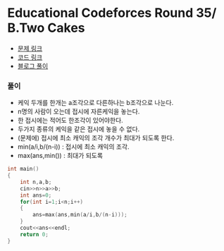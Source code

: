 # Educational Codeforces Round 35/ B.Two Cakes
* [문제 링크](http://codeforces.com/problemset/problem/911/B)
* [코드 링크](https://github.com/rim0621/Rookie/tree/master/2.Codeforces)
* [블로그 풀이](http://rim0621.tistory.com/category/SW/Algorithm)
### 풀이
* 케익 두개를 한개는 a조각으로 다른하나는 b조각으로 나눈다.
* n명의 사람이 오는데 접시에 자른케익을 놓는다.
* 한 접시에는 적어도 한조각이 있어야한다.
* 두가지 종류의 케익을 같은 접시에 놓을 수 없다.
* (문제에) 접시에 최소 캐익의 조각 개수가 최대가 되도록 한다.
* min(a/i,b/(n-i)) : 접시에 최소 캐익의 조각.
* max(ans,min())  : 최대가 되도록

```C++
int main()
{
	int n,a,b;
	cin>>n>>a>>b;
	int ans=0;
	for(int i=1;i<n;i++)
	{
		ans=max(ans,min(a/i,b/(n-i)));
	}
	cout<<ans<<endl;
	return 0;
}
```
